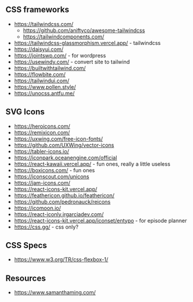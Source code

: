 
## CSS frameworks
* https://tailwindcss.com/
    * https://github.com/aniftyco/awesome-tailwindcss
    * https://tailwindcomponents.com/
* https://tailwindcss-glassmorphism.vercel.app/ - tailwindcss
* https://daisyui.com/
* https://jointswp.com/ - for wordpress
* https://usewindy.com/ - convert site to tailwind
* https://builtwithtailwind.com/
* https://flowbite.com/
* https://tailwindui.com/
* https://www.pollen.style/
* https://unocss.antfu.me/

## SVG Icons
* https://heroicons.com/
* https://remixicon.com/
* https://uxwing.com/free-icon-fonts/
* https://github.com/UXWing/vector-icons
* https://tabler-icons.io/
* https://iconpark.oceanengine.com/official
* https://react-kawaii.vercel.app/ - fun ones, really a little useless
* https://boxicons.com/ - fun ones
* https://iconscout.com/unicons
* https://jam-icons.com/
* https://react-icons-kit.vercel.app/
* https://feathericon.github.io/feathericon/
* https://github.com/pedronauck/reicons
* https://icomoon.io/
* https://react-iconly.jrgarciadev.com/
* https://react-icons-kit.vercel.app/iconset/entypo - for episode planner
* https://css.gg/ - css only?

## CSS Specs
* https://www.w3.org/TR/css-flexbox-1/


## Resources
* https://www.samanthaming.com/